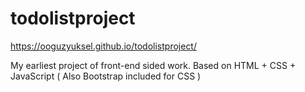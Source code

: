 # todolistproject

https://ooguzyuksel.github.io/todolistproject/

My earliest project of front-end sided work. Based on HTML + CSS + JavaScript ( Also Bootstrap included for CSS ) 
